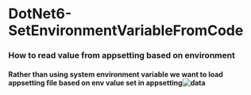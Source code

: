 # DotNet6-SetEnvironmentVariableFromCode
### How to read value from appsetting based on environment
#### Rather than using system environment variable we want to load appsetting file based on env value set in appsetting![data](https://user-images.githubusercontent.com/37859490/184079683-93080598-0238-472a-90a4-88589f969aab.png)

